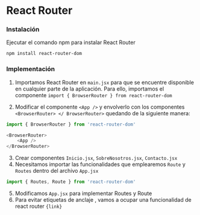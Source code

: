 # React Router

### Instalación
Ejecutar el comando npm para instalar React Router
```sh
npm install react-router-dom
```

### Implementación 
1. Importamos React Router en `main.jsx` para que se encuentre disponible en cualquier parte de la aplicación. 
Para ello, importamos el componente 
`import { BrowserRouter } from react-router-dom`

2. Modificar el componente `<App />` y envolverlo con los componentes `<BrowserRouter> </ BrowserRouter>` quedando de la siguiente manera:
```javascript
import { BrowserRouter } from 'react-router-dom'

<BrowserRouter>
    <App />
</BrowserRouter>
```
3. Crear componentes `Inicio.jsx`, `SobreNosotros.jsx`, `Contacto.jsx`
4. Necesitamos importar las funcionalidades que emplearemos `Route` y `Routes` dentro del archivo `App.jsx`
```javascript
import { Routes, Route } from 'react-router-dom'
```
5. Modificamos `App.jsx` para implementar Routes y Route
6. Para evitar etiquetas de anclaje <a></a>, vamos a ocupar una funcionalidad de react router `{link}`